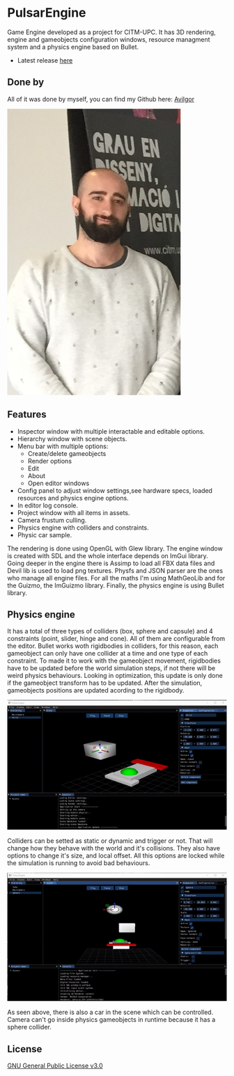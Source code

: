 # PulsarEngine
Game Engine developed as a project for CITM-UPC. It has 3D rendering, engine and gameobjects configuration windows, 
resource managment system and a physics engine based on Bullet. 

* Latest release [here](https://github.com/Avilgor/PulsarEngine/releases)

## Done by

All of it was done by myself, you can find my Github here: [Avilgor](https://github.com/Avilgor)

![](https://github.com/Avilgor/PulsarEngine/blob/master/docs/Foto.jpg)

## Features

* Inspector window with multiple interactable and editable options.
* Hierarchy window with scene objects.
* Menu bar with multiple options:
  * Create/delete gameobjects 
  * Render options
  * Edit
  * About 
  * Open editor windows
* Config panel to adjust window settings,see hardware specs, loaded resources and physics engine options.
* In editor log console.
* Project window with all items in assets.
* Camera frustum culling.
* Physics engine with colliders and constraints.
* Physic car sample.

The rendering is done using OpenGL with Glew library. The engine window is created with SDL and the whole interface depends on ImGui library. Going deeper in the engine there is
Assimp to load all FBX data files and Devil lib is used to load png textures. Physfs and JSON parser are the ones who manage all engine files. For all the maths I'm using MathGeoLib and for the Guizmo, the ImGuizmo library. Finally, the physics engine is using Bullet library.



## Physics engine
It has a total of three types of colliders (box, sphere and capsule) and 4 constraints (point, slider, hinge and cone). 
All of them are configurable from the editor. Bullet works woth rigidbodies in colliders, for this reason, each gameobject can only have one collider at a time and one type of each constraint. To made it to work with the gameobject movement, rigidbodies have to be updated before the world simulation steps, 
if not there will be weird physics behaviours. Looking in optimization, this update is only done if the gameobject transform has to be updated. After the simulation,
gameobjects positions are updated acording to the rigidbody.

![](https://github.com/Avilgor/PulsarEngine/blob/master/docs/PhysicsEditor.gif)

Colliders can be setted as static or dynamic and trigger or not. That will change how they behave with the world and it's collisions. They also have options to change it's size, and local offset. All this options are locked while the simulation is running to avoid bad behaviours.

![](https://github.com/Avilgor/PulsarEngine/blob/master/docs/PhysicsWorking.gif)

As seen above, there is also a car in the scene which can be controlled. Camera can't go inside physics gameobjects in runtime because it has a sphere collider.


## License

[GNU General Public License v3.0](https://github.com/Avilgor/PulsarEngine/blob/master/LICENSE)
